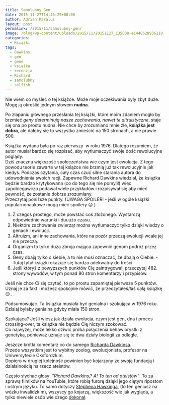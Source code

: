 ```yaml
---
title: Samolubny Gen
date: 2015-11-27T14:46:29+00:00
author: Adrian Karalus
layout: post
permalink: /2015/11/samolubny-gen/
image: /blog/wp-content/uploads/2015/11/20151127_135038-e1448628936110-250x250.jpg
categories:
  - Książki
tags:
  - Dawkins
  - gen
  - gene
  - książka
  - recenzja
  - Richard
  - samolubny
  - selfish
---
```

Nie wiem co myśleć o tej książce. Może moje oczekiwania były zbyt duże. Mogę ją określić jednym słowem **nudna**.

Po złapaniu głównego przesłania tej książki, które moim zdaniem mogło by brzmieć *geny determinują nasze zachowania, nawet te altruistyczne*, staje się ona po prostu nudna. Nie chce by zrozumiano mnie źle, **książka jest dobra**, ale dałoby się to wszystko zmieścić na 150 stronach, a nie prawie 500.

Książka wydana była po raz pierwszy  w roku 1976. Dlatego rozumiem, że autor musiał bardzo się rozpisać, aby wytłumaczyć swóje dość rewolucyjne poglądy.  
Dziś znaczna większość społeczeństwa wie czym jest ewolucja. Z tego powodu teorie zawarte w tej książce nie brzmią już tak rewolucyjnie jak kiedyś. Podczas czytania, cały czas czuć silne starania autora do udowodnienia swoich racji. Zapewne Richard Dawkins wiedział, że książka będzie bardzo krytykowana (co do tego się nie pomylił) więc zapobiegawczo podawał wiele przykładów i rozpisywał się aby mieć pewność, że zostanie dobrze zrozumiany.  
Przeczytaj poniższe punkty. (UWAGA SPOILER! - jeśli w ogóle książki popularnonaukowe mogą mieć spoilery 😉 )

  1. Z czegoś prostego, może powstać coś złożonego. Wystarczą odpowiednie warunki i duuużo czasu.
  2. Niektóre zachowania zwierząt można wytłumaczyć tylko dzięki wiedzy o genach i ewolucji.
  3. Altruizm, ani inne zachowania, które na pozór przeczą ewolucji wcale jej nie przeczą.
  4. Organizm to tylko duża zbroja mająca zapewnić genom podróż przez czas.
  5. Geny dbają tylko o siebie, a to nie musi oznaczać, że dbają o Ciebie. - Tutaj tytuł książki okazuje się bardzo adekwatny do treści.
  6. Jeśli któryś z powyższych punktów Cię zaintrygował, przeczytaj 482. strony wywodów, w tym ponad 80 stron komentarzy i przypisów.

Jeśli nie chce Ci się czytać, to po prostu zapamiętaj pierwsze 5 punktów. Uznaj je za fakt i możesz spokojnie mówić, że przeczytałeś/łaś całą książkę 😉 .

Podsumowując. Ta książka musiała być genialna i szokująca w 1976 roku. Dzisiaj byłaby genialna gdyby miała 150 stron.

Szokująca? Jeśli wiesz jak działa ewolucja, czym jest gen, dna i proces crossing-over, ta książka nie będzie Cię niczym szokować.  
Co najwyżej, może lekko dziwić próba połączenia behawiorystki z genetyką, ponieważ uznaje się te dwa działy biologii za odległe.

Jeszcze krótki komentarz co do samego [Richarda Dawkinsa](https://pl.wikipedia.org/wiki/Richard_Dawkins).  
Przede wszystkim jest to wybitny zoolog, ewolucjonista, profesor na Uniwersytecie Oksfordzkim.  
Dopiero w drugiej kolejność powinien być kojarzony ze swoją fundacją i działalnością na rzecz ateistów.

Często słychać głosy: *"Richard Dawkins,? A! To ten od ateistów"*. To za sprawą filmików na YouTubie, które robią furorę dzięki jego ciętym ripostom i ostrym języku. To samo dotyczy [Stephena Hawkinga](https://pl.wikipedia.org/wiki/Stephen_Hawking), (to ten geniusz na wózku inwalidzkim), wszyscy go kojarzą, większość wie jak wygląda, a tylko niewiele osób wie czego [dokonał](https://pl.wikipedia.org/wiki/Promieniowanie_Hawkinga).